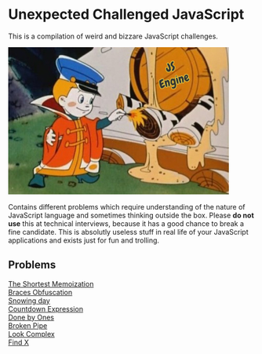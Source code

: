 # Unexpected Challenged JavaScript
This is a compilation of weird and bizzare JavaScript challenges.

![Main image](resources/main.jpg)

Contains different problems which require understanding of the nature of JavaScript language and sometimes thinking outside the box. Please **do not use** this at technical interviews, because it has a good chance to break a fine candidate. This is absolutly useless stuff in real life of your JavaScript applications and exists just for fun and trolling.

## Problems
[The Shortest Memoization](problems/1.md/#the-shortest-memoization)  
[Braces Obfuscation](problems/2.md/#braces-obfuscation)  
[Snowing day](problems/3.md/#snowing-day)  
[Countdown Expression](problems/4.md/#countdown-expression)  
[Done by Ones](problems/5.md/#done-by-ones)  
[Broken Pipe](problems/6.md#broken-pipe)  
[Look Complex](problems/7.md#look-complex)  
[Find X](problems/8.md#find-x)  
